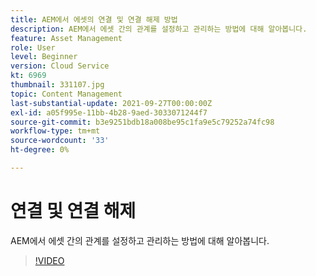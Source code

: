 ```yaml
---
title: AEM에서 에셋의 연결 및 연결 해제 방법
description: AEM에서 에셋 간의 관계를 설정하고 관리하는 방법에 대해 알아봅니다.
feature: Asset Management
role: User
level: Beginner
version: Cloud Service
kt: 6969
thumbnail: 331107.jpg
topic: Content Management
last-substantial-update: 2021-09-27T00:00:00Z
exl-id: a05f995e-11bb-4b28-9aed-3033071244f7
source-git-commit: b3e9251bdb18a008be95c1fa9e5c79252a74fc98
workflow-type: tm+mt
source-wordcount: '33'
ht-degree: 0%

---
```


# 연결 및 연결 해제

AEM에서 에셋 간의 관계를 설정하고 관리하는 방법에 대해 알아봅니다.

>[!VIDEO](https://video.tv.adobe.com/v/331107?quality=12&learn=on)
